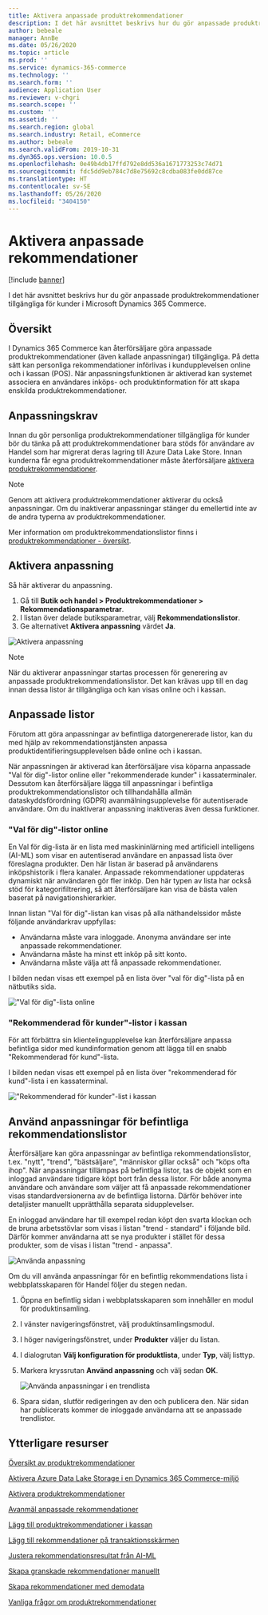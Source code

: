 ```yaml
---
title: Aktivera anpassade produktrekommendationer
description: I det här avsnittet beskrivs hur du gör anpassade produktrekommendationer tillgängliga för kunder i Microsoft Dynamics 365 Commerce.
author: bebeale
manager: AnnBe
ms.date: 05/26/2020
ms.topic: article
ms.prod: ''
ms.service: dynamics-365-commerce
ms.technology: ''
ms.search.form: ''
audience: Application User
ms.reviewer: v-chgri
ms.search.scope: ''
ms.custom: ''
ms.assetid: ''
ms.search.region: global
ms.search.industry: Retail, eCommerce
ms.author: bebeale
ms.search.validFrom: 2019-10-31
ms.dyn365.ops.version: 10.0.5
ms.openlocfilehash: 0e49b4db17ffd792e8dd536a1671773253c74d71
ms.sourcegitcommit: fdc5dd9eb784c7d8e75692c8cdba083fe0dd87ce
ms.translationtype: HT
ms.contentlocale: sv-SE
ms.lasthandoff: 05/26/2020
ms.locfileid: "3404150"
---
```

# <a name="enable-personalized-recommendations"></a>Aktivera anpassade rekommendationer

[!include [banner](includes/banner.md)]

I det här avsnittet beskrivs hur du gör anpassade produktrekommendationer tillgängliga för kunder i Microsoft Dynamics 365 Commerce.

## <a name="overview"></a>Översikt

I Dynamics 365 Commerce kan återförsäljare göra anpassade produktrekommendationer (även kallade anpassningar) tillgängliga. På detta sätt kan personliga rekommendationer införlivas i kundupplevelsen online och i kassan (POS). När anpassningsfunktionen är aktiverad kan systemet associera en användares inköps- och produktinformation för att skapa enskilda produktrekommendationer.

## <a name="personalization-prerequisites"></a>Anpassningskrav

Innan du gör personliga produktrekommendationer tillgängliga för kunder bör du tänka på att produktrekommendationer bara stöds för användare av Handel som har migrerat deras lagring till Azure Data Lake Store. Innan kunderna får egna produktrekommendationer måste återförsäljare [aktivera produktrekommendationer](enable-product-recommendations.md).

> [!NOTE]
> Genom att aktivera produktrekommendationer aktiverar du också anpassningar. Om du inaktiverar anpassningar stänger du emellertid inte av de andra typerna av produktrekommendationer.

Mer information om produktrekommendationslistor finns i [produktrekommendationer - översikt](product-recommendations.md).

## <a name="turn-on-personalization"></a>Aktivera anpassning

Så här aktiverar du anpassning.

1. Gå till **Butik och handel \> Produktrekommendationer \> Rekommendationsparametrar**.
1. I listan över delade butiksparametrar, välj **Rekommendationslistor**.
1. Ge alternativet **Aktivera anpassning** värdet **Ja**.

![Aktivera anpassning](./media/enablepersonalization.png)

> [!NOTE]
> När du aktiverar anpassningar startas processen för generering av anpassade produktrekommendationslistor. Det kan krävas upp till en dag innan dessa listor är tillgängliga och kan visas online och i kassan.

## <a name="personalized-lists"></a>Anpassade listor

Förutom att göra anpassningar av befintliga datorgenererade listor, kan du med hjälp av rekommendationstjänsten anpassa produktidentifieringsupplevelsen både online och i kassan.

När anpassningen är aktiverad kan återförsäljare visa köparna anpassade "Val för dig"-listor online eller "rekommenderade kunder" i kassaterminaler. Dessutom kan återförsäljare lägga till anpassningar i befintliga produktrekommendationslistor och tillhandahålla allmän dataskyddsförordning (GDPR) avanmälningsupplevelse för autentiserade användare. Om du inaktiverar anpassning inaktiveras även dessa funktioner.

### <a name="online-picks-for-you-lists"></a>"Val för dig"-listor online

En Val för dig-lista är en lista med maskininlärning med artificiell intelligens (AI-ML) som visar en autentiserad användare en anpassad lista över föreslagna produkter. Den här listan är baserad på användarens inköpshistorik i flera kanaler. Anpassade rekommendationer uppdateras dynamiskt när användaren gör fler inköp. Den här typen av lista har också stöd för kategorifiltrering, så att återförsäljare kan visa de bästa valen baserat på navigationshierarkier.

Innan listan "Val för dig"-listan kan visas på alla näthandelssidor måste följande användarkrav uppfyllas:

- Användarna måste vara inloggade. Anonyma användare ser inte anpassade rekommendationer.
- Användarna måste ha minst ett inköp på sitt konto.
- Användarna måste välja att få anpassade rekommendationer.

I bilden nedan visas ett exempel på en lista över "val för dig"-lista på en nätbutiks sida.

!["Val för dig"-lista online](./media/picksforyou.png)

### <a name="recommended-for-customer-lists-at-the-pos"></a>"Rekommenderad för kunder"-listor i kassan

För att förbättra sin klientelingupplevelse kan återförsäljare anpassa befintliga sidor med kundinformation genom att lägga till en snabb "Rekommenderad för kund"-lista.

I bilden nedan visas ett exempel på en lista över "rekommenderad för kund"-lista i en kassaterminal.

!["Rekommenderad för kunder"-list i kassan](./media/picksonpos.png)

## <a name="apply-personalization-to-existing-recommendation-lists"></a>Använd anpassningar för befintliga rekommendationslistor

Återförsäljare kan göra anpassningar av befintliga rekommendationslistor, t.ex. "nytt", "trend", "bästsäljare", "människor gillar också" och "köps ofta ihop". När anpassningar tillämpas på befintliga listor, tas de objekt som en inloggad användare tidigare köpt bort från dessa listor. För både anonyma användare och användare som väljer att få anpassade rekommendationer visas standardversionerna av de befintliga listorna. Därför behöver inte detaljister manuellt upprätthålla separata sidupplevelser.

En inloggad användare har till exempel redan köpt den svarta klockan och de bruna arbetsstövlar som visas i listan "trend - standard" i följande bild. Därför kommer användarna att se nya produkter i stället för dessa produkter, som de visas i listan "trend - anpassa".

![Använda anpassning](./media/applypersonalization.png)

Om du vill använda anpassningar för en befintlig rekommendations lista i webbplatsskaparen för Handel följer du stegen nedan.

1. Öppna en befintlig sidan i webbplatsskaparen som innehåller en modul för produktinsamling.
1. I vänster navigeringsfönstret, välj produktinsamlingsmodul.
1. I höger navigeringsfönstret, under **Produkter** väljer du listan.
1. I dialogrutan **Välj konfiguration för produktlista**, under **Typ**, välj listtyp.
1. Markera kryssrutan **Använd anpassning** och välj sedan **OK**.

    ![Använda anpassningar i en trendlista](./media/ApplyPersonalizationToTrending.PNG)

1. Spara sidan, slutför redigeringen av den och publicera den. När sidan har publicerats kommer de inloggade användarna att se anpassade trendlistor.

## <a name="additional-resources"></a>Ytterligare resurser

[Översikt av produktrekommendationer](product-recommendations.md)

[Aktivera Azure Data Lake Storage i en Dynamics 365 Commerce-miljö](enable-adls-environment.md)

[Aktivera produktrekommendationer](enable-product-recommendations.md)

[Avanmäl anpassade rekommendationer](personalization-gdpr.md)

[Lägg till produktrekommendationer i kassan](product.md)

[Lägg till rekommendationer på transaktionsskärmen](add-recommendations-control-pos-screen.md)

[Justera rekommendationsresultat från AI-ML](modify-product-recommendation-results.md)

[Skapa granskade rekommendationer manuellt](create-editorial-recommendation-lists.md)

[Skapa rekommendationer med demodata](product-recommendations-demo-data.md)

[Vanliga frågor om produktrekommendationer](faq-recommendations.md)
